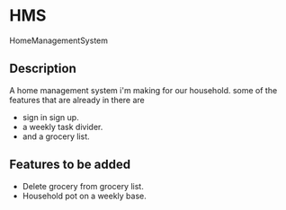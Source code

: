 # HMS
HomeManagementSystem


## Description

A home management system i'm making for our household.
some of the features that are already in there are
 - sign in sign up.
 - a weekly task divider.
 - and a grocery list.


## Features to be added

  - Delete grocery from grocery list.
  - Household pot on a weekly base.
